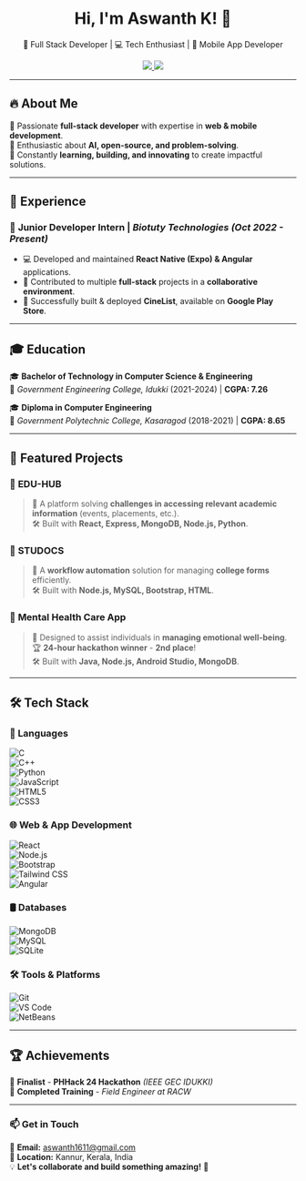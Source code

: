<h1 align="center">  
  Hi, I'm Aswanth K! 👋  
</h1>  

<p align="center">  
  🚀 Full Stack Developer | 💻 Tech Enthusiast | 📱 Mobile App Developer  
</p>  

<p align="center">  
  <a href="https://www.linkedin.com/in/aswanthk1611">
    <img src="https://img.shields.io/badge/LinkedIn-%230077B5.svg?&style=for-the-badge&logo=linkedin&logoColor=white" />
  </a>  
  <a href="your-portfolio-link">
    <img src="https://img.shields.io/badge/Portfolio-%23000000.svg?&style=for-the-badge&logo=vercel&logoColor=white" />
  </a>  
</p>  

---

## 🔥 About Me  
🔹 Passionate **full-stack developer** with expertise in **web & mobile development**.  
🔹 Enthusiastic about **AI, open-source, and problem-solving**.  
🔹 Constantly **learning, building, and innovating** to create impactful solutions.  

---

## 💼 Experience  
### 🚀 **Junior Developer Intern** | *Biotuty Technologies* *(Oct 2022 - Present)*  
- 💻 Developed and maintained **React Native (Expo) & Angular** applications.  
- 🔗 Contributed to multiple **full-stack** projects in a **collaborative environment**.  
- 📱 Successfully built & deployed **CineList**, available on **Google Play Store**.  

---

## 🎓 Education  
🎓 **Bachelor of Technology in Computer Science & Engineering**  
📍 *Government Engineering College, Idukki* (2021-2024) | **CGPA: 7.26**  

🎓 **Diploma in Computer Engineering**  
📍 *Government Polytechnic College, Kasaragod* (2018-2021) | **CGPA: 8.65**  

---

## 🚀 Featured Projects  

### 🎯 **EDU-HUB**  
> 📌 A platform solving **challenges in accessing relevant academic information** (events, placements, etc.).  
> 🛠️ Built with **React, Express, MongoDB, Node.js, Python**.  

### 📜 **STUDOCS**  
> 📌 A **workflow automation** solution for managing **college forms** efficiently.  
> 🛠️ Built with **Node.js, MySQL, Bootstrap, HTML**.  

### 💙 **Mental Health Care App**  
> 🧠 Designed to assist individuals in **managing emotional well-being**.  
> 🏆 **24-hour hackathon winner** - **2nd place**!  
> 🛠️ Built with **Java, Node.js, Android Studio, MongoDB**.  

---

## 🛠 Tech Stack  

### 🚀 Languages  
![C](https://img.shields.io/badge/C-00599C?style=for-the-badge&logo=c&logoColor=white)  
![C++](https://img.shields.io/badge/C++-00599C?style=for-the-badge&logo=c%2B%2B&logoColor=white)  
![Python](https://img.shields.io/badge/Python-3776AB?style=for-the-badge&logo=python&logoColor=white)  
![JavaScript](https://img.shields.io/badge/JavaScript-F7DF1E?style=for-the-badge&logo=javascript&logoColor=black)  
![HTML5](https://img.shields.io/badge/HTML5-E34F26?style=for-the-badge&logo=html5&logoColor=white)  
![CSS3](https://img.shields.io/badge/CSS3-1572B6?style=for-the-badge&logo=css3&logoColor=white)  

### 🌐 Web & App Development  
![React](https://img.shields.io/badge/React-20232A?style=for-the-badge&logo=react&logoColor=61DAFB)  
![Node.js](https://img.shields.io/badge/Node.js-339933?style=for-the-badge&logo=node-dot-js&logoColor=white)  
![Bootstrap](https://img.shields.io/badge/Bootstrap-563D7C?style=for-the-badge&logo=bootstrap&logoColor=white)  
![Tailwind CSS](https://img.shields.io/badge/Tailwind_CSS-38B2AC?style=for-the-badge&logo=tailwind-css&logoColor=white)  
![Angular](https://img.shields.io/badge/Angular-DD0031?style=for-the-badge&logo=angular&logoColor=white)  

### 🛢️ Databases  
![MongoDB](https://img.shields.io/badge/MongoDB-4EA94B?style=for-the-badge&logo=mongodb&logoColor=white)  
![MySQL](https://img.shields.io/badge/MySQL-4479A1?style=for-the-badge&logo=mysql&logoColor=white)  
![SQLite](https://img.shields.io/badge/SQLite-003B57?style=for-the-badge&logo=sqlite&logoColor=white)  

### 🛠 Tools & Platforms  
![Git](https://img.shields.io/badge/Git-F05032?style=for-the-badge&logo=git&logoColor=white)  
![VS Code](https://img.shields.io/badge/VS%20Code-0078D4?style=for-the-badge&logo=visual-studio-code&logoColor=white)  
![NetBeans](https://img.shields.io/badge/NetBeans-1B6AC6?style=for-the-badge&logo=apache-netbeans-ide&logoColor=white)  

---

## 🏆 Achievements  
🏅 **Finalist** - **PHHack 24 Hackathon** *(IEEE GEC IDUKKI)*  
📜 **Completed Training** - *Field Engineer at RACW*  

---

### 📫 Get in Touch  
📩 **Email:** aswanth1611@gmail.com  
📍 **Location:** Kannur, Kerala, India  
💡 **Let's collaborate and build something amazing!** 🚀  



